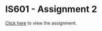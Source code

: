 # IS601 - Assignment 2
<a href="https://bruce241.github.io/IS601-Assignment2/">Click here</a> to view the assignment.
